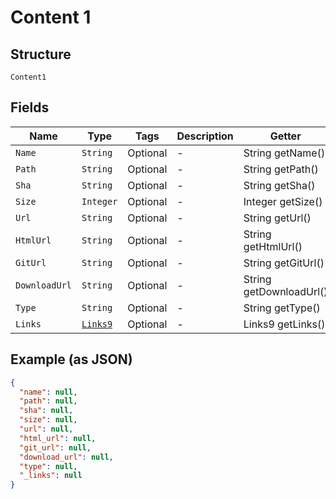 
# Content 1

## Structure

`Content1`

## Fields

| Name | Type | Tags | Description | Getter | Setter |
|  --- | --- | --- | --- | --- | --- |
| `Name` | `String` | Optional | - | String getName() | setName(String name) |
| `Path` | `String` | Optional | - | String getPath() | setPath(String path) |
| `Sha` | `String` | Optional | - | String getSha() | setSha(String sha) |
| `Size` | `Integer` | Optional | - | Integer getSize() | setSize(Integer size) |
| `Url` | `String` | Optional | - | String getUrl() | setUrl(String url) |
| `HtmlUrl` | `String` | Optional | - | String getHtmlUrl() | setHtmlUrl(String htmlUrl) |
| `GitUrl` | `String` | Optional | - | String getGitUrl() | setGitUrl(String gitUrl) |
| `DownloadUrl` | `String` | Optional | - | String getDownloadUrl() | setDownloadUrl(String downloadUrl) |
| `Type` | `String` | Optional | - | String getType() | setType(String type) |
| `Links` | [`Links9`](../../doc/models/links-9.md) | Optional | - | Links9 getLinks() | setLinks(Links9 links) |

## Example (as JSON)

```json
{
  "name": null,
  "path": null,
  "sha": null,
  "size": null,
  "url": null,
  "html_url": null,
  "git_url": null,
  "download_url": null,
  "type": null,
  "_links": null
}
```


